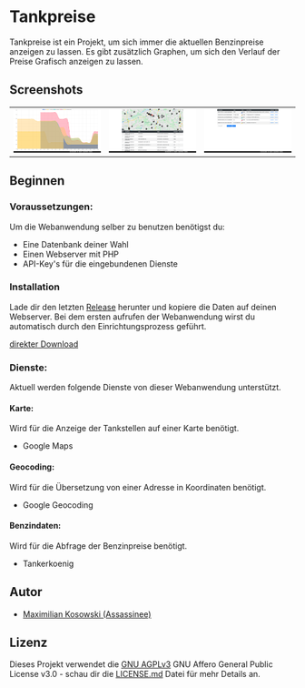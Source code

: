 # Tankpreise

Tankpreise ist ein Projekt, um sich immer die aktuellen Benzinpreise anzeigen zu lassen. Es gibt zusätzlich Graphen, um sich den Verlauf der Preise Grafisch anzeigen zu lassen. 


## Screenshots

<table>
    <tr>
        <td>
            <img alt="Diagramm" src="Screenshots/Diagramm.png">
        </td>
        <td>
            <img alt="Tankstellensuche" src="Screenshots/Tankstellensuche.png">
        </td>
        <td>
            <img alt="Einstellungen" src="Screenshots/Einstellungen.png">
        </td>
    </tr>
</table>

## Beginnen

### Voraussetzungen:

Um die Webanwendung selber zu benutzen benötigst du:

- Eine Datenbank deiner Wahl
- Einen Webserver mit PHP
- API-Key's für die eingebundenen Dienste

### Installation

Lade dir den letzten [Release](https://github.com/Assassinee/Tankpreise/releases/latest) herunter und kopiere die Daten auf deinen Webserver. Bei dem ersten aufrufen der Webanwendung wirst du automatisch durch den Einrichtungsprozess  geführt.

[direkter Download](https://github.com/Assassinee/Tankpreise/releases/latest/download/asset-name.zip)

### Dienste:
Aktuell werden folgende Dienste von dieser Webanwendung unterstützt.

#### Karte:
Wird für die Anzeige der Tankstellen auf einer Karte benötigt.
- Google Maps

#### Geocoding:
Wird für die Übersetzung von einer Adresse in Koordinaten benötigt.
- Google Geocoding

#### Benzindaten:
Wird für die Abfrage der Benzinpreise benötigt.
- Tankerkoenig

## Autor

* [Maximilian Kosowski (Assassinee)](https://github.com/Assassinee)

## Lizenz

Dieses Projekt verwendet die [GNU AGPLv3](LICENSE.md) GNU Affero General Public License v3.0 - schau dir die [LICENSE.md](LICENSE.md) Datei für mehr Details an.
